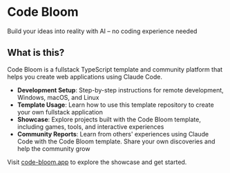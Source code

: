 # Code Bloom

Build your ideas into reality with AI – no coding experience needed

## What is this?

Code Bloom is a fullstack TypeScript template and community platform that helps you create web applications using Claude Code. 

- **Development Setup**: Step-by-step instructions for remote development, Windows, macOS, and Linux
- **Template Usage**: Learn how to use this template repository to create your own fullstack application
- **Showcase**: Explore projects built with the Code Bloom template, including games, tools, and interactive experiences
- **Community Reports**: Learn from others' experiences using Claude Code with the Code Bloom template. Share your own discoveries and help the community grow

Visit [code-bloom.app](https://code-bloom.app) to explore the showcase and get started.